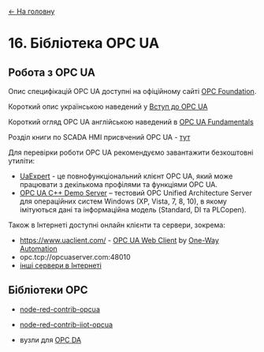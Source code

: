 [<- На головну](../)

# 16. Бібліотека OPC UA 

## Робота з OPC UA

Опис специфікацій OPC UA доступні на офіційному сайті [OPC Foundation](https://opcfoundation.org/). 

Короткий опис українською наведений у [Вступ до OPC UA](https://drive.google.com/file/d/1nZCjvvyf9STbZ5WIol7bWEhZQidGT3GE/view?fbclid=IwAR0XYTzV2EVrOw_T7S4vagL8kbPw7lbwyZC5gXTzs22c8BjgVvw3Um-5uGk)

Короткий огляд OPC UA англійською наведений в [OPC UA Fundamentals](https://documentation.unified-automation.com/uasdkcpp/1.5.6/html/L1OpcUaFundamentals.html?fbclid=IwAR06ZJqbeDdcgcerx8HizRK8uhGP6f5MMwhcLYDgYD8tfhbDl85mvQzlcm0)

Розділ книги по SCADA HMI присвчений OPC UA - [тут](https://pupenasan.github.io/hmibook/4_3.html)

Для перевірки роботи OPC UA рекомендуємо завантажити безкоштовні утиліти:

- [UaExpert](https://www.unified-automation.com/downloads/opc-ua-clients.html) - це повнофункціональний клієнт     OPC UA, який може працювати з декількома профілями та функціями OPC UA.
- [OPC UA C++ Demo Server](https://www.unified-automation.com/downloads/opc-ua-servers/file/download/details/opc-ua-c-demo-server-v163-windows.html) – тестовий     OPC Unified Architecture Server для операційних систем     Windows (XP, Vista, 7, 8, 10), в якому імітуються дані та інформаційна     модель (Standard, DI та PLCopen).

Також в Інтернеті доступні онлайн клієнти та сервери, зокрема:

- https://www.uaclient.com/ - [OPC UA Web Client](https://www.uaclient.com/about.html) by [One-Way Automation](http://www.onewayautomation.com) 
- opc.tcp://opcuaserver.com:48010
- [інші сервери в Інтернеті](https://github.com/node-opcua/node-opcua/wiki/publicly-available-OPCUA-servers)

## Бібліотеки OPC

- [node-red-contrib-opcua](opcua_readme.md)
- [node-red-contrib-iiot-opcua](opcuaiiot_readme.md)

- вузли для [OPC DA](https://flows.nodered.org/node/node-red-contrib-opc-da)



